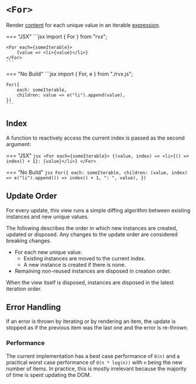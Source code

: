 # `<For>`
Render [content](../elements.md#content) for each unique value in an iterable [expression](../signals.md#expressions).

=== "JSX"
	```jsx
	import { For } from "rvx";

	<For each={someIterable}>
		{value => <li>{value}</li>}
	</For>
	```

=== "No Build"
	```jsx
	import { For, e } from "./rvx.js";

	For({
		each: someIterable,
		children: value => e("li").append(value),
	})
	```

## Index
A function to reactively access the current index is passed as the second argument:

=== "JSX"
	```jsx
	<For each={someIterable}>
		{(value, index) => <li>{() => index() + 1}: {value}</li>}
	</For>
	```

=== "No Build"
	```jsx
	For({
		each: someIterable,
		children: (value, index) => e("li").append(() => index() + 1, ": ", value),
	})
	```

## Update Order
For every update, this view runs a simple diffing algorithm between existing instances and new unique values.

The following describes the order in which new instances are created, updated or disposed. Any changes to the update order are considered breaking changes.

+ For each new unique value:
	+ Existing instances are moved to the current index.
	+ A new instance is created if there is none.
+ Remaining non-reused instances are disposed in creation order.

When the view itself is disposed, instances are disposed in the latest iteration order.

## Error Handling
If an error is thrown by iterating or by rendering an item, the update is stopped as if the previous item was the last one and the error is re-thrown.

### Performance
The current implementation has a best case performance of `O(n)` and a practical worst case performance of `O(n * log(n))` with `n` being the new number of items. In practice, this is mostly irrelevant because the majority of time is spent updating the DOM.
